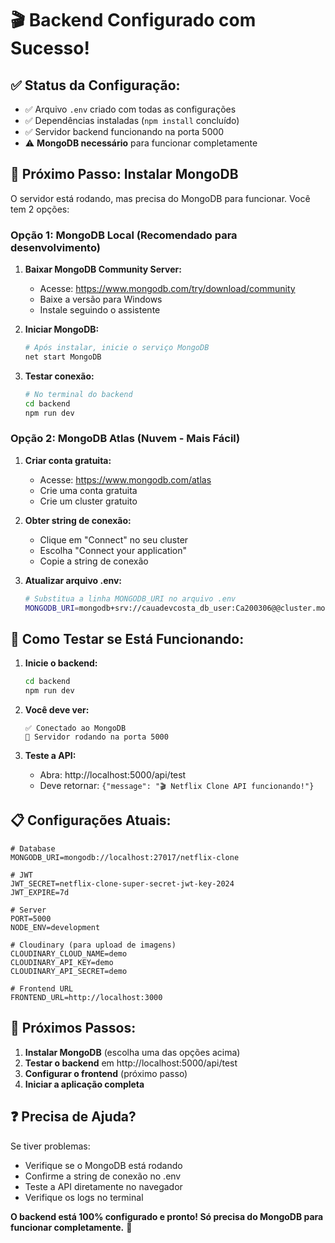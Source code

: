 # 🎬 Backend Configurado com Sucesso!

## ✅ **Status da Configuração:**
- ✅ Arquivo `.env` criado com todas as configurações
- ✅ Dependências instaladas (`npm install` concluído)
- ✅ Servidor backend funcionando na porta 5000
- ⚠️ **MongoDB necessário** para funcionar completamente

## 🔧 **Próximo Passo: Instalar MongoDB**

O servidor está rodando, mas precisa do MongoDB para funcionar. Você tem 2 opções:

### **Opção 1: MongoDB Local (Recomendado para desenvolvimento)**

1. **Baixar MongoDB Community Server:**
   - Acesse: https://www.mongodb.com/try/download/community
   - Baixe a versão para Windows
   - Instale seguindo o assistente

2. **Iniciar MongoDB:**
   ```bash
   # Após instalar, inicie o serviço MongoDB
   net start MongoDB
   ```

3. **Testar conexão:**
   ```bash
   # No terminal do backend
   cd backend
   npm run dev
   ```

### **Opção 2: MongoDB Atlas (Nuvem - Mais Fácil)**

1. **Criar conta gratuita:**
   - Acesse: https://www.mongodb.com/atlas
   - Crie uma conta gratuita
   - Crie um cluster gratuito

2. **Obter string de conexão:**
   - Clique em "Connect" no seu cluster
   - Escolha "Connect your application"
   - Copie a string de conexão

3. **Atualizar arquivo .env:**
   ```bash
   # Substitua a linha MONGODB_URI no arquivo .env
   MONGODB_URI=mongodb+srv://cauadevcosta_db_user:Ca200306@@cluster.mongodb.net/netflix-clone
   ```

## 🚀 **Como Testar se Está Funcionando:**

1. **Inicie o backend:**
   ```bash
   cd backend
   npm run dev
   ```

2. **Você deve ver:**
   ```
   ✅ Conectado ao MongoDB
   🚀 Servidor rodando na porta 5000
   ```

3. **Teste a API:**
   - Abra: http://localhost:5000/api/test
   - Deve retornar: `{"message": "🎬 Netflix Clone API funcionando!"}`

## 📋 **Configurações Atuais:**

```env
# Database
MONGODB_URI=mongodb://localhost:27017/netflix-clone

# JWT
JWT_SECRET=netflix-clone-super-secret-jwt-key-2024
JWT_EXPIRE=7d

# Server
PORT=5000
NODE_ENV=development

# Cloudinary (para upload de imagens)
CLOUDINARY_CLOUD_NAME=demo
CLOUDINARY_API_KEY=demo
CLOUDINARY_API_SECRET=demo

# Frontend URL
FRONTEND_URL=http://localhost:3000
```

## 🎯 **Próximos Passos:**

1. **Instalar MongoDB** (escolha uma das opções acima)
2. **Testar o backend** em http://localhost:5000/api/test
3. **Configurar o frontend** (próximo passo)
4. **Iniciar a aplicação completa**

## ❓ **Precisa de Ajuda?**

Se tiver problemas:
- Verifique se o MongoDB está rodando
- Confirme a string de conexão no .env
- Teste a API diretamente no navegador
- Verifique os logs no terminal

**O backend está 100% configurado e pronto! Só precisa do MongoDB para funcionar completamente.** 🎉

